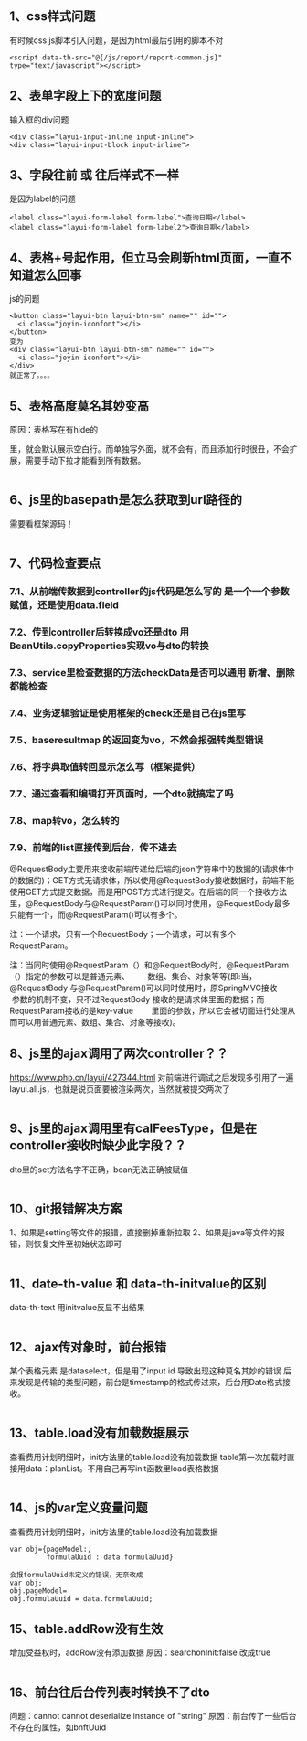 ## 1、css样式问题  
有时候css js脚本引入问题，是因为html最后引用的脚本不对 
```
<script data-th-src="@{/js/report/report-common.js}" type="text/javascript"></script>
```

## 2、表单字段上下的宽度问题
输入框的div问题
```
<div class="layui-input-inline input-inline">  
<div class="layui-input-block input-inline">
```


## 3、字段往前 或 往后样式不一样
是因为label的问题  
```
<label class="layui-form-label form-label">查询日期</label>  
<label class="layui-form-label form-label2">查询日期</label>  
```

## 4、表格+号起作用，但立马会刷新html页面，一直不知道怎么回事
js的问题  
```
<button class="layui-btn layui-btn-sm" name="" id="">
  <i class="joyin-iconfont"></i>
</button>
变为
<div class="layui-btn layui-btn-sm" name="" id="">
  <i class="joyin-iconfont"></i>
</div>
就正常了。。。。
```


## 5、表格高度莫名其妙变高
原因：表格写在有hide的<div>里，就会默认展示空白行。而单独写外面，就不会有，而且添加行时很丑，不会扩展，需要手动下拉才能看到所有数据。  
```

```

## 6、js里的basepath是怎么获取到url路径的
需要看框架源码！
```

```

## 7、代码检查要点
### 7.1、从前端传数据到controller的js代码是怎么写的  是一个一个参数赋值，还是使用data.field
### 7.2、传到controller后转换成vo还是dto  用BeanUtils.copyProperties实现vo与dto的转换
### 7.3、service里检查数据的方法checkData是否可以通用 新增、删除都能检查
### 7.4、业务逻辑验证是使用框架的check还是自己在js里写
### 7.5、baseresultmap 的返回变为vo，不然会报强转类型错误
### 7.6、将字典取值转回显示怎么写（框架提供）
### 7.7、通过查看和编辑打开页面时，一个dto就搞定了吗
### 7.8、map转vo，怎么转的
### 7.9、前端的list直接传到后台，传不进去
@RequestBody主要用来接收前端传递给后端的json字符串中的数据的(请求体中的数据的)；GET方式无请求体，所以使用@RequestBody接收数据时，前端不能使用GET方式提交数据，而是用POST方式进行提交。在后端的同一个接收方法里，@RequestBody与@RequestParam()可以同时使用，@RequestBody最多只能有一个，而@RequestParam()可以有多个。

注：一个请求，只有一个RequestBody；一个请求，可以有多个RequestParam。

注：当同时使用@RequestParam（）和@RequestBody时，@RequestParam（）指定的参数可以是普通元素、
       数组、集合、对象等等(即:当，@RequestBody 与@RequestParam()可以同时使用时，原SpringMVC接收
       参数的机制不变，只不过RequestBody 接收的是请求体里面的数据；而RequestParam接收的是key-value
       里面的参数，所以它会被切面进行处理从而可以用普通元素、数组、集合、对象等接收)。


## 8、js里的ajax调用了两次controller？？
https://www.php.cn/layui/427344.html
对前端进行调试之后发现多引用了一遍layui.all.js，也就是说页面要被渲染两次，当然就被提交两次了
```

```

## 9、js里的ajax调用里有calFeesType，但是在controller接收时缺少此字段？？
dto里的set方法名字不正确，bean无法正确被赋值
```

```


## 10、git报错解决方案
1、如果是setting等文件的报错，直接删掉重新拉取
2、如果是java等文件的报错，则恢复文件至初始状态即可
```

```

## 11、date-th-value 和 data-th-initvalue的区别
data-th-text
用initvalue反显不出结果
```

```

## 12、ajax传对象时，前台报错
某个表格元素 是dataselect，但是用了input id 导致出现这种莫名其妙的错误
后来发现是传输的类型问题，前台是timestamp的格式传过来，后台用Date格式接收。
```

```

## 13、table.load没有加载数据展示
查看费用计划明细时，init方法里的table.load没有加载数据
table第一次加载时直接用data：planList。不用自己再写init函数里load表格数据
```

```

## 14、js的var定义变量问题
查看费用计划明细时，init方法里的table.load没有加载数据
```
var obj={pageModel:,
         formulaUuid : data.formulaUuid}
         
会报formulaUuid未定义的错误，无奈改成
var obj;
obj.pageModel=
obj.formulaUuid = data.formulaUuid;

```


## 15、table.addRow没有生效
增加受益权时，addRow没有添加数据
原因：searchonInit:false  改成true
```

```


## 16、前台往后台传列表时转换不了dto
问题：cannot cannot deserialize instance of "string"
原因：前台传了一些后台不存在的属性，如bnftUuid
```

```
